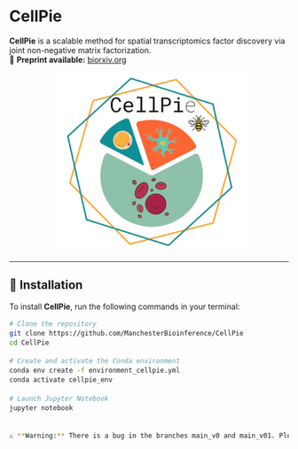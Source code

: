 # CellPie  

**CellPie** is a scalable method for spatial transcriptomics factor discovery via joint non-negative matrix factorization.  
📄 **Preprint available:** [biorxiv.org](https://www.biorxiv.org/content/10.1101/2023.09.29.560213v3)  

<p align="center">
  <img src="cellpie_img.png" alt="CellPie Logo" width="350">
</p>

---

## 🚀 Installation  

To install **CellPie**, run the following commands in your terminal:  

```bash
# Clone the repository
git clone https://github.com/ManchesterBioinference/CellPie  
cd CellPie  

# Create and activate the Conda environment  
conda env create -f environment_cellpie.yml  
conda activate cellpie_env  

# Launch Jupyter Notebook  
jupyter notebook  


⚠️ **Warning:** There is a bug in the branches main_v0 and main_v01. Please use the main version instead.

